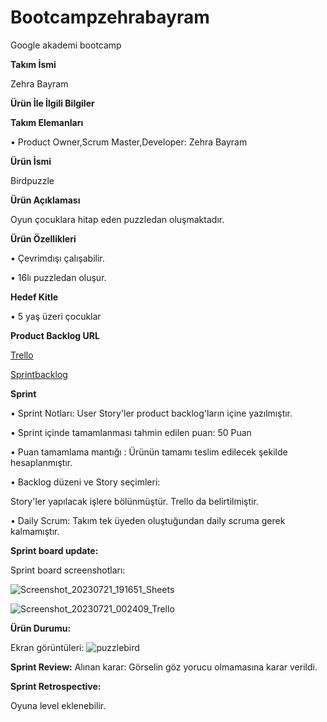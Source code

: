 # Bootcampzehrabayram
Google akademi bootcamp

**Takım İsmi**

Zehra Bayram

**Ürün İle İlgili Bilgiler**

**Takım Elemanları**

• Product Owner,Scrum Master,Developer: Zehra Bayram

**Ürün İsmi**

Birdpuzzle 

**Ürün Açıklaması**

Oyun çocuklara hitap eden puzzledan oluşmaktadır.

**Ürün Özellikleri**

• Çevrimdışı çalışabilir.

• 16lı puzzledan oluşur.

**Hedef Kitle**

• 5 yaş üzeri çocuklar

**Product Backlog URL**

[Trello](https://trello.com/b/YzQ2Lozp/bootcamp)

[Sprintbacklog](https://docs.google.com/spreadsheets/d/1c0OdlkBycPPdcV3EvxemYW639xt-vpRLmKEbbrsyXV0/edit?usp=drivesdk)

**Sprint**

• Sprint Notları: User Story'ler product backlog'ların içine yazılmıştır. 

• Sprint içinde tamamlanması tahmin edilen puan: 50 Puan 

• Puan tamamlama mantığı : Ürünün tamamı teslim edilecek şekilde 
hesaplanmıştır.

• Backlog düzeni ve Story seçimleri: 

Story'ler yapılacak işlere bölünmüştür. Trello da belirtilmiştir. 

• Daily Scrum: Takım tek üyeden oluştuğundan daily scruma gerek kalmamıştır.

**Sprint board update:**

Sprint board screenshotları:

![Screenshot_20230721_191651_Sheets](https://github.com/zhrbyrm/Bootcampzehrabayram/assets/130188218/839c6ed7-2c0d-4016-ad39-92d75bbae017)


![Screenshot_20230721_002409_Trello](https://github.com/zhrbyrm/Bootcampzehrabayram/assets/130188218/60d810ca-6efd-4f4d-9b53-cb3433251e3b)

**Ürün Durumu:**

Ekran görüntüleri: 
![puzzlebird](https://github.com/zhrbyrm/Bootcampzehrabayram/assets/130188218/85eda33e-78cf-417a-83d2-3a3564e6ecc2)



**Sprint Review:** Alınan karar: Görselin göz yorucu olmamasına karar verildi.

**Sprint Retrospective:**

Oyuna level eklenebilir.
